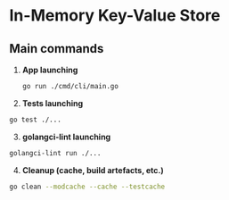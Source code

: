 # In-Memory Key-Value Store

## Main commands

1. **App launching**
   ```bash
   go run ./cmd/cli/main.go
   ```
2. **Tests launching**

```bash
go test ./...
```

3. **golangci-lint launching**

```bash
golangci-lint run ./...
```

4. **Cleanup (cache, build artefacts, etc.)**

```bash
go clean --modcache --cache --testcache
```